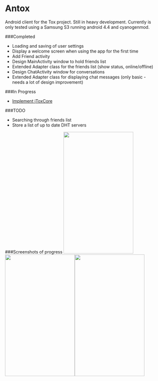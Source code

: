 Antox
=====

Android client for the Tox project. Still in heavy development. Currently is only tested using a Samsung S3 running android 4.4 and cyanogenmod.

###Completed

- Loading and saving of user settings
- Display a welcome screen when using the app for the first time
- Add Friend activity
- Design MainActivity window to hold friends list
- Extended Adapter class for the friends list (show status, online/offline)
- Design ChatActivity window for conversations 
- Extended Adapter class for displaying chat messages (only basic - needs a lot of design improvement)

###In Progress

- [Implement jToxCore](https://github.com/Tox/jToxcore)

###TODO

- Searching through friends list
- Store a list of up to date DHT servers

###Screenshots of progress
<img src="http://i.imgur.com/DQSxfjC.png" width="230px" height="400px"/><img src="http://i.imgur.com/JfX9ZgJ.png" width="230px" height="400px"/><img src="http://i.imgur.com/XqA1zBO.png" width="230px" height="400px"/>
